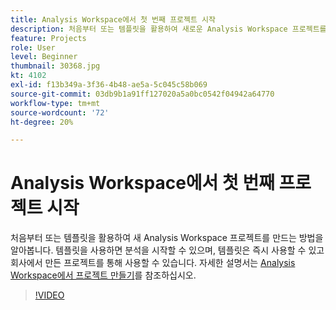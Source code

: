 ```yaml
---
title: Analysis Workspace에서 첫 번째 프로젝트 시작
description: 처음부터 또는 템플릿을 활용하여 새로운 Analysis Workspace 프로젝트를 만드는 방법을 알아봅니다.
feature: Projects
role: User
level: Beginner
thumbnail: 30368.jpg
kt: 4102
exl-id: f13b349a-3f36-4b48-ae5a-5c045c58b069
source-git-commit: 03db9b1a91ff127020a5a0bc0542f04942a64770
workflow-type: tm+mt
source-wordcount: '72'
ht-degree: 20%

---
```


# Analysis Workspace에서 첫 번째 프로젝트 시작

처음부터 또는 템플릿을 활용하여 새 Analysis Workspace 프로젝트를 만드는 방법을 알아봅니다. 템플릿을 사용하면 분석을 시작할 수 있으며, 템플릿은 즉시 사용할 수 있고 회사에서 만든 프로젝트를 통해 사용할 수 있습니다. 자세한 설명서는 [Analysis Workspace에서 프로젝트 만들기](https://experienceleague.adobe.com/ko/docs/analytics/analyze/analysis-workspace/build-workspace-project/create-projects)를 참조하십시오.

>[!VIDEO](https://video.tv.adobe.com/v/30368/?quality=12&learn=on)

